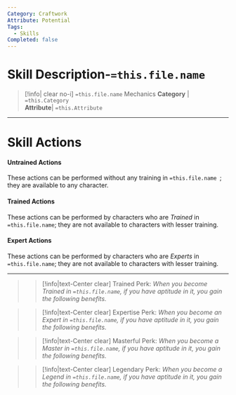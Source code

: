 ```yaml
---
Category: Craftwork
Attribute: Potential
Tags:
  - Skills
Completed: false
---
```

# Skill Description-`=this.file.name`

>[!info| clear no-i] `=this.file.name` Mechanics
>**Category** | `=this.Category`   
>**Attribute**| `=this.Attribute`
- - -
# Skill Actions
#### Untrained Actions
These actions can be performed without any training in `=this.file.name `; they are available to any character. 
#### Trained Actions
These actions can be performed by characters who are *Trained* in `=this.file.name`; they are not available to characters with lesser training.
#### Expert Actions
These actions can be performed by characters who are *Experts* in `=this.file.name`; they are not available to characters with lesser training.
- - -
>> [!info|text-Center clear] Trained Perk: 
>> *When you become Trained in `=this.file.name`, if you have aptitude in it, you gain the following benefits.*
>> 

>> [!info|text-Center clear] Expertise Perk: 
>> *When you become an Expert in `=this.file.name`, if you have aptitude in it, you gain the following benefits.*
>> 

>> [!info|text-Center clear] Masterful Perk: 
>> *When you become a Master in `=this.file.name`, if you have aptitude in it, you gain the following benefits.*
>> 

>> [!info|text-Center clear] Legendary Perk: 
>> *When you become a Legend in `=this.file.name`, if you have aptitude in it, you gain the following benefits.*
>> 